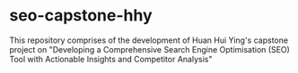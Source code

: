# seo-capstone-hhy
This repository comprises of the development of Huan Hui Ying's capstone project on "Developing a Comprehensive Search Engine Optimisation (SEO) Tool with Actionable Insights and Competitor Analysis"
